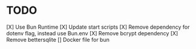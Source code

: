 # TODO

[X] Use Bun Runtime
[X] Update start scripts
[X] Remove dependency for dotenv flag, instead use Bun.env
[X] Remove bcrypt dependency
[X] Remove bettersqlite
[] Docker file for bun
